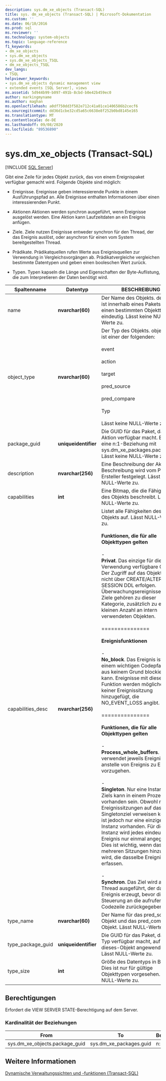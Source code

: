 ```yaml
---
description: sys.dm_xe_objects (Transact-SQL)
title: sys. dm_xe_objects (Transact-SQL) | Microsoft-Dokumentation
ms.custom: ''
ms.date: 06/10/2016
ms.prod: sql
ms.reviewer: ''
ms.technology: system-objects
ms.topic: language-reference
f1_keywords:
- dm_xe_objects
- sys.dm_xe_objects
- sys.dm_xe_objects_TSQL
- dm_xe_objects_TSQL
dev_langs:
- TSQL
helpviewer_keywords:
- sys.dm_xe_objects dynamic management view
- extended events [SQL Server], views
ms.assetid: 5d944b99-b097-491b-8cbd-b0e42b459ec0
author: markingmyname
ms.author: maghan
ms.openlocfilehash: a0df750dd3f582e712c41a01ce1406586b2cecf6
ms.sourcegitcommit: dd36d1cbe32cd5a65c6638e8f252b0bd8145e165
ms.translationtype: MT
ms.contentlocale: de-DE
ms.lasthandoff: 09/08/2020
ms.locfileid: "89536890"
---
```

# <a name="sysdm_xe_objects-transact-sql"></a>sys.dm_xe_objects (Transact-SQL)
[!INCLUDE [SQL Server](../../includes/applies-to-version/sqlserver.md)]

  Gibt eine Zeile für jedes Objekt zurück, das von einem Ereignispaket verfügbar gemacht wird. Folgende Objekte sind möglich:  
  
-   Ereignisse. Ereignisse geben interessierende Punkte in einem Ausführungspfad an. Alle Ereignisse enthalten Informationen über einen interessierenden Punkt.  
  
-   Aktionen Aktionen werden synchron ausgeführt, wenn Ereignisse ausgelöst werden. Eine Aktion kann Laufzeitdaten an ein Ereignis anfügen.  
  
-   Ziele. Ziele nutzen Ereignisse entweder synchron für den Thread, der das Ereignis auslöst, oder asynchron für einen vom System bereitgestellten Thread.  
  
-   Prädikate. Prädikatquellen rufen Werte aus Ereignisquellen zur Verwendung in Vergleichsvorgängen ab. Prädikatvergleiche vergleichen bestimmte Datentypen und geben einen booleschen Wert zurück.  
  
-   Typen. Typen kapseln die Länge und Eigenschaften der Byte-Auflistung, die zum Interpretieren der Daten benötigt wird.  

 |Spaltenname|Datentyp|BESCHREIBUNG|  
|-----------------|---------------|-----------------|  
|name|**nvarchar(60)**|Der Name des Objekts. der Name ist innerhalb eines Pakets für einen bestimmten Objekttyp eindeutig. Lässt keine NULL-Werte zu.|  
|object_type|**nvarchar(60)**|Der Typ des Objekts. object_type ist einer der folgenden:<br /><br /> event<br /><br /> action<br /><br /> target<br /><br /> pred_source<br /><br /> pred_compare<br /><br /> Typ<br /><br /> Lässt keine NULL-Werte zu.|  
|package_guid|**uniqueidentifier**|Die GUID für das Paket, das diese Aktion verfügbar macht. Es gibt eine n:1-Beziehung mit sys.dm_xe_packages.package_id. Lässt keine NULL-Werte zu.|  
|description|**nvarchar(256)**|Eine Beschreibung der Aktion. die Beschreibung wird vom Paket Ersteller festgelegt. Lässt keine NULL-Werte zu.|  
|capabilities|**int**|Eine Bitmap, die die Fähigkeiten des Objekts beschreibt. Lässt NULL-Werte zu.|  
|capabilities_desc|**nvarchar(256)**|Listet alle Fähigkeiten des Objekts auf. Lässt NULL-Werte zu.<br /><br /> **Funktionen, die für alle Objekttypen gelten**<br /><br /> -<br />                                **Privat**. Das einzige für die interne Verwendung verfügbare Objekt. Der Zugriff auf das Objekt kann nicht über CREATE/ALTER EVENT SESSION DDL erfolgen. Überwachungsereignisse und Ziele gehören zu dieser Kategorie, zusätzlich zu einer kleinen Anzahl an intern verwendeten Objekten.<br /><br /> ===============<br /><br /> **Ereignisfunktionen**<br /><br /> -<br />                                **No_block**. Das Ereignis ist in einem wichtigen Codepfad, der aus keinem Grund blockieren kann. Ereignisse mit dieser Funktion werden möglicherweise keiner Ereignissitzung hinzugefügt, die NO_EVENT_LOSS angibt.<br /><br /> ===============<br /><br /> **Funktionen, die für alle Objekttypen gelten**<br /><br /> -<br />                                **Process_whole_buffers**. Das Ziel verwendet jeweils Ereignispuffer, anstelle von Ereignis zu Ereignis vorzugehen.<br /><br /> -<br />                        **Singleton**. Nur eine Instanz des Ziels kann in einem Prozess vorhanden sein. Obwohl mehrere Ereignissitzungen auf dasselbe Singletonziel verweisen können, ist jedoch nur eine einzige Instanz vorhanden. Für diese Instanz wird jedes eindeutige Ereignis nur einmal angegeben. Dies ist wichtig, wenn das Ziel mehreren Sitzungen hinzugefügt wird, die dasselbe Ereignis erfassen.<br /><br /> -<br />                                **Synchron**. Das Ziel wird auf dem Thread ausgeführt, der das Ereignis erzeugt, bevor die Steuerung an die aufrufende Codezeile zurückgegeben wird.|  
|type_name|**nvarchar(60)**|Der Name für das pred_source-Objekt und das pred_compare-Objekt. Lässt NULL-Werte zu.|  
|type_package_guid|**uniqueidentifier**|Die GUID für das Paket, das den Typ verfügbar macht, auf dem dieses-Objekt angewendet wird. Lässt NULL-Werte zu.|  
|type_size|**int**|Größe des Datentyps in Bytes. Dies ist nur für gültige Objekttypen vorgesehen. Lässt NULL-Werte zu.|  
  
## <a name="permissions"></a>Berechtigungen  
 Erfordert die VIEW SERVER STATE-Berechtigung auf dem Server.  
  
### <a name="relationship-cardinalities"></a>Kardinalität der Beziehungen  
  
|From|To|Beziehung|  
|----------|--------|------------------|  
|sys.dm_xe_objects.package_guid|sys.dm_xe_packages.guid|n:1|  
  
## <a name="see-also"></a>Weitere Informationen  
 [Dynamische Verwaltungssichten und -funktionen &#40;Transact-SQL&#41;](~/relational-databases/system-dynamic-management-views/system-dynamic-management-views.md)  
  
  

